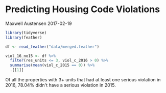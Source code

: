 Predicting Housing Code Violations
================
Maxwell Austensen
2017-02-19

``` r
library(tidyverse)
library(feather)
```

``` r
df <- read_feather("data/merged.feather")
```

``` r
viol_16_no15 <- df %>% 
  filter(res_units <= 3, viol_c_2016 > 0) %>% 
  summarise(mean(viol_c_2015 == 0)) %>% 
  .[[1]]
```

Of all the properties with 3+ units that had at least one serious violation in 2016, 78.04% didn't have a serious violation in 2015.
